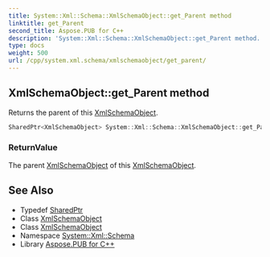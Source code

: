 ```yaml
---
title: System::Xml::Schema::XmlSchemaObject::get_Parent method
linktitle: get_Parent
second_title: Aspose.PUB for C++
description: 'System::Xml::Schema::XmlSchemaObject::get_Parent method. Returns the parent of this XmlSchemaObject in C++.'
type: docs
weight: 500
url: /cpp/system.xml.schema/xmlschemaobject/get_parent/
---
```

## XmlSchemaObject::get_Parent method


Returns the parent of this [XmlSchemaObject](../).

```cpp
SharedPtr<XmlSchemaObject> System::Xml::Schema::XmlSchemaObject::get_Parent()
```


### ReturnValue

The parent [XmlSchemaObject](../) of this [XmlSchemaObject](../).

## See Also

* Typedef [SharedPtr](../../../system/sharedptr/)
* Class [XmlSchemaObject](../)
* Class [XmlSchemaObject](../)
* Namespace [System::Xml::Schema](../../)
* Library [Aspose.PUB for C++](../../../)
